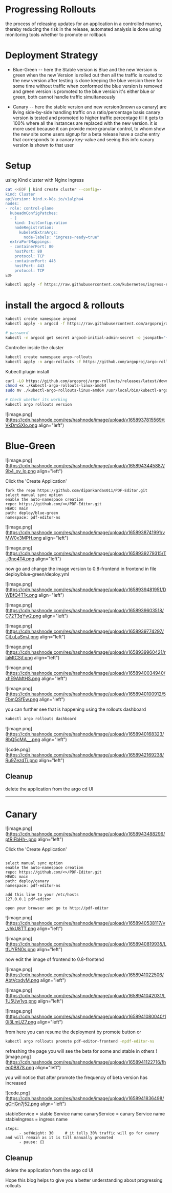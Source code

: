 # Progressing Rollouts
the process of releasing updates for an application in a controlled manner, thereby reducing the risk in the release, automated analysis is done using monitoring tools whether to promote or rollback

# Deployment Strategy
- Blue-Green --
here the Stable version is Blue and the new Version is green when the new Version is rolled out then all the traffic is routed to the new version after testing is done keeping the blue version there for some time without traffic when conformed the blue version is removed and green version is promoted to the blue version
it's either blue or green, both cannot handle traffic simultaneously

- Canary --
here the stable version and new version(known as canary) are living side-by-side handling traffic on a ratio/percentage basis canary version is tested and promoted to higher traffic percentage till it gets to 100% where all the instances are replaced with the new version.
it is more used because it can provide more granular control, to whom show the new site
some users signup for a beta release have a cache entry that corresponds to a canary key-value and seeing this info canary version is shown to that user


# Setup

using Kind cluster with Nginx Ingress
```sh
cat <<EOF | kind create cluster --config=-
kind: Cluster
apiVersion: kind.x-k8s.io/v1alpha4
nodes:
- role: control-plane
  kubeadmConfigPatches:
  - |
    kind: InitConfiguration
    nodeRegistration:
      kubeletExtraArgs:
        node-labels: "ingress-ready=true"
  extraPortMappings:
  - containerPort: 80
    hostPort: 80
    protocol: TCP
  - containerPort: 443
    hostPort: 443
    protocol: TCP
EOF

kubectl apply -f https://raw.githubusercontent.com/kubernetes/ingress-nginx/main/deploy/static/provider/kind/deploy.yaml
```

# install the argocd & rollouts

```sh
kubectl create namespace argocd
kubectl apply -n argocd -f https://raw.githubusercontent.com/argoproj/argo-cd/stable/manifests/install.yaml

# password
kubectl -n argocd get secret argocd-initial-admin-secret -o jsonpath="{.data.password}" | base64 -d; echo
```

Controller inside the cluster
```sh
kubectl create namespace argo-rollouts
kubectl apply -n argo-rollouts -f https://github.com/argoproj/argo-rollouts/releases/latest/download/install.yaml
```

Kubectl plugin install

```sh
curl -LO https://github.com/argoproj/argo-rollouts/releases/latest/download/kubectl-argo-rollouts-linux-amd64
chmod +x ./kubectl-argo-rollouts-linux-amd64
sudo mv ./kubectl-argo-rollouts-linux-amd64 /usr/local/bin/kubectl-argo-rollouts

# Check whether its working
kubectl argo rollouts version
```

![image.png](https://cdn.hashnode.com/res/hashnode/image/upload/v1658937815569/tVkDmSXIo.png align="left")



# Blue-Green


![image.png](https://cdn.hashnode.com/res/hashnode/image/upload/v1658943445887/9b4_xv_lo.png align="left")

Click the 'Create Application'
```
fork the repo https://github.com/dipankardas011/PDF-Editor.git
select manual sync option
enable the auto-namespace creation
repo: https://github.com/<>/PDF-Editor.git
HEAD: main
path: deploy/blue-green
namespace: pdf-editor-ns
```

![image.png](https://cdn.hashnode.com/res/hashnode/image/upload/v1658938741991/vMW0x3MPH.png align="left")


![image.png](https://cdn.hashnode.com/res/hashnode/image/upload/v1658939279315/T-j9no4T4.png align="left")

now go and change the image version to 0.8-frontend in frontend in file deploy/blue-green/deploy.yml

![image.png](https://cdn.hashnode.com/res/hashnode/image/upload/v1658939481951/DWBfQ4T1k.png align="left")


![image.png](https://cdn.hashnode.com/res/hashnode/image/upload/v1658939603518/C72T3qYw2.png align="left")


![image.png](https://cdn.hashnode.com/res/hashnode/image/upload/v1658939774297/CiLuLaSmJ.png align="left")



![image.png](https://cdn.hashnode.com/res/hashnode/image/upload/v1658939960421/rIaMtCSjf.png align="left")

![image.png](https://cdn.hashnode.com/res/hashnode/image/upload/v1658940034940/xhE9AMtHS.png align="left")

![image.png](https://cdn.hashnode.com/res/hashnode/image/upload/v1658940100912/5FbmQSfEw.png align="left")

you can further see that is happening using the rollouts dashboard
```sh
kubectl argo rollouts dashboard
```
![image.png](https://cdn.hashnode.com/res/hashnode/image/upload/v1658940168323/8bQ5cMA__.png align="left")


![code.png](https://cdn.hashnode.com/res/hashnode/image/upload/v1658942169238/Ru9ZezdTi.png align="left")

## Cleanup
delete the application from the argo cd UI

---

# Canary


![image.png](https://cdn.hashnode.com/res/hashnode/image/upload/v1658943488296/ptRIFbHh-.png align="left")

Click the 'Create Application'
```

select manual sync option
enable the auto-namespace creation
repo: https://github.com/<>/PDF-Editor.git
HEAD: main
path: deploy/canary
namespace: pdf-editor-ns

add this line to your /etc/hosts
127.0.0.1 pdf-editor

open your browser and go to http://pdf-editor
```

![image.png](https://cdn.hashnode.com/res/hashnode/image/upload/v1658940538117/v_vhkU8TT.png align="left")


![image.png](https://cdn.hashnode.com/res/hashnode/image/upload/v1658940819935/LtfUYRN0s.png align="left")

now edit the image of frontend to 0.8-frontend


![image.png](https://cdn.hashnode.com/res/hashnode/image/upload/v1658941022506/AbtVcxdvM.png align="left")


![image.png](https://cdn.hashnode.com/res/hashnode/image/upload/v1658941042031/L1U5Uw1yq.png align="left")


![image.png](https://cdn.hashnode.com/res/hashnode/image/upload/v1658941080040/10i3LmUZ7.png align="left")

from here you can resume the deployment by promote button or
```sh
kubectl argo rollouts promote pdf-editor-frontend -npdf-editor-ns
```

refreshing the page you will see the beta for some and stable in others
![image.png](https://cdn.hashnode.com/res/hashnode/image/upload/v1658941122716/fheq0B87S.png align="left")

you will notice that after promote the frequency of beta version has increased

![code.png](https://cdn.hashnode.com/res/hashnode/image/upload/v1658941836498/qCHGn7j52.png align="left")


stableService = stable Service name
canaryService = canary Service name
stableIngress = ingress name
```
steps:
      - setWeight: 30     # it tells 30% traffic will go for canary and will remain as it is till manually promoted
      - pause: {}
```

## Cleanup
delete the application from the argo cd UI

Hope this blog helps to give you a better understanding about progressing rollouts
